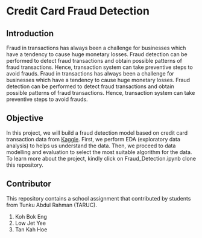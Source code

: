 # Credit Card Fraud Detection

## Introduction
Fraud in transactions has always been a challenge for businesses which have a tendency to cause huge monetary losses. Fraud detection can be performed to detect fraud transactions and obtain possible patterns of fraud transactions. Hence, transaction system can take preventive steps to avoid frauds. Fraud in transactions has always been a challenge for businesses which have a tendency to cause huge monetary losses. Fraud detection can be performed to detect fraud transactions and obtain possible patterns of fraud transactions. Hence, transaction system can take preventive steps to avoid frauds.

## Objective
In this project, we will build a fraud detection model based on credit card transaction data from [Kaggle](https://www.kaggle.com/mlg-ulb/creditcardfraud). First, we perform EDA (exploratory data analysis) to helps us understand the data. Then, we proceed to data modelling and evaluation to select the most suitable algorithm for the data. To learn more about the project, kindly click on Fraud_Detection.ipynb clone this repository.

## Contributor
This repository contains a school assignment that contributed by students from Tunku Abdul Rahman (TARUC).
1. Koh Bok Eng
2. Low Jet Yee
3. Tan Kah Hoe
